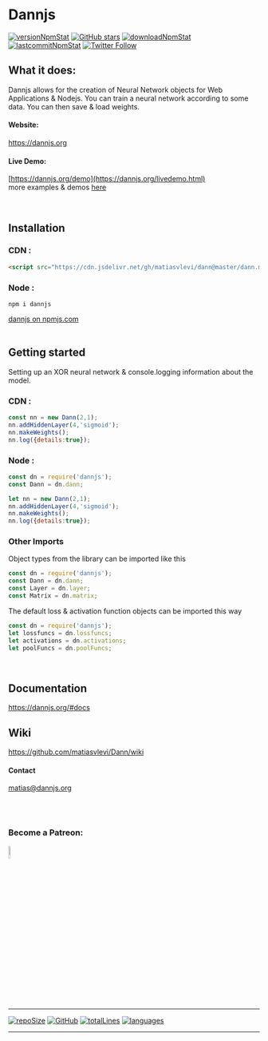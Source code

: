 

Dannjs
======
<a href="https://www.npmjs.com/package/dannjs" target="_blank"><img src="https://img.shields.io/npm/v/dannjs?style=flat&color=red" alt="versionNpmStat"/></a>
<a href="https://github.com/matiasvlevi/dann/stargazers"><img alt="GitHub stars" src="https://img.shields.io/github/stars/matiasvlevi/dann?label=Stars&color=red"></a>
<a href="https://www.npmjs.com/package/dannjs" target="_blank"><img src="https://img.shields.io/npm/dt/dannjs?style=flat&color=red" alt="downloadNpmStat"/></a> <a target="_blank" href="https://www.npmjs.com/package/dannjs" target="_blank"><img src="https://img.shields.io/github/last-commit/matiasvlevi/Dann?color=red&style=flat" alt="lastcommitNpmStat"/></a> <a href="https://twitter.com/DannjsAi" target="_blanck"><img alt="Twitter Follow" src="https://img.shields.io/twitter/follow/DannjsAi?label=Twitter&style=social"></a>


## What it does:
Dannjs allows for the creation of Neural Network objects for Web Applications & Nodejs. You can train a neural network according to some data. You can then save & load weights.
#### Website:
https://dannjs.org
#### Live Demo:
[https://dannjs.org/demo](https://dannjs.org/livedemo.html) <br/>
more examples & demos [here](https://dannjs.org/#exm)

<br/>

## Installation
### CDN :
```html
<script src="https://cdn.jsdelivr.net/gh/matiasvlevi/dann@master/dann.min.js"></script>
```
### Node :
```
npm i dannjs
```
[dannjs on npmjs.com](https://www.npmjs.com/package/dannjs)
<br/><br/>

## Getting started
Setting up an XOR neural network & console.logging information about the model.
<br/>

### CDN :
```js
const nn = new Dann(2,1);
nn.addHiddenLayer(4,'sigmoid');
nn.makeWeights();
nn.log({details:true});

 ```

### Node :
```js
const dn = require('dannjs');
const Dann = dn.dann;

let nn = new Dann(2,1);
nn.addHiddenLayer(4,'sigmoid');
nn.makeWeights();
nn.log({details:true});
 ```
### Other Imports 
 
 Object types from the library can be imported like this
```js
const dn = require('dannjs');
const Dann = dn.dann;
const Layer = dn.layer;
const Matrix = dn.matrix;
 ```
The default loss & activation function objects can be imported this way
```js
const dn = require('dannjs');
let lossfuncs = dn.lossfuncs;
let activations = dn.activations;
let poolFuncs = dn.poolFuncs;
 ```
<br/>

## Documentation
https://dannjs.org/#docs
<br/>

## Wiki
https://github.com/matiasvlevi/Dann/wiki

#### Contact
matias@dannjs.org

<br/><br/>

### Become a Patreon:
<span class="badge-patreon">
<a href="https://www.patreon.com/dannjs" title="Donate to this project using Patreon"><img src="https://external-content.duckduckgo.com/iu/?u=https%3A%2F%2Fres-3.cloudinary.com%2Fcrunchbase-production%2Fimage%2Fupload%2Fc_lpad%2Ch_256%2Cw_256%2Cf_auto%2Cq_auto%3Aeco%2Fv1498102829%2Foul9xkady63xqqn3iw7c.png&f=1&nofb=1" alt="Patreon donate button" height="8%" width="8%"/></a>
</span>

---
<a href="https://github.com/matiasvlevi/Dann" target="_blank"><img src="https://img.shields.io/github/repo-size/matiasvlevi/Dann?style=flat" alt="repoSize"/></a>
<a href="https://raw.githubusercontent.com/matiasvlevi/Dann/master/LICENSE" target="_blank"><img alt="GitHub" src="https://img.shields.io/github/license/matiasvlevi/dann?color=blue" alt="Liscence"></a>
<a href="https://raw.githubusercontent.com/matiasvlevi/Dann/master/dann.js" target="_blank"><img src="https://img.shields.io/tokei/lines/github/matiasvlevi/dann" alt="totalLines"/></a>
<a href="https://github.com/matiasvlevi/Dann" target="_blank"><img src="https://img.shields.io/github/languages/top/matiasvlevi/Dann?style=flat" alt="languages"/></a>

---
